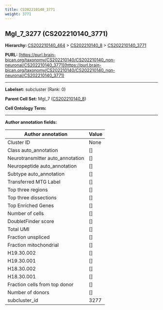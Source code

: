 ```yaml
---
title: CS202210140_3771
weight: 3771
---
```

## Mgl_7_3277 (CS202210140_3771)
<b>Hierarchy: </b>
[CS202210140_464](../CS202210140_464) >
[CS202210140_8](../CS202210140_8) >
[CS202210140_3771](../CS202210140_3771)

**PURL:** [https://purl.brain-bican.org/taxonomy/CS202210140/CS202210140_non-neuronal/CS202210140_3771](https://purl.brain-bican.org/taxonomy/CS202210140/CS202210140_non-neuronal/CS202210140_3771)

---


**Labelset:** subcluster (Rank: 0)

**Parent Cell Set:** Mgl_7 ([CS202210140_8](../CS202210140_8))



**Cell Ontology Term:** 

[MARKER GENES.]: #


---

[TRANSFERRED ANNOTATIONS.]: #


[AUTHOR ANNOTATION FIELDS.]: #


**Author annotation fields:**

| Author annotation | Value |
|-------------------|-------|
|Cluster ID|None|
|Class auto_annotation|[]|
|Neurotransmitter auto_annotation|[]|
|Neuropeptide auto_annotation|[]|
|Subtype auto_annotation|[]|
|Transferred MTG Label|[]|
|Top three regions|[]|
|Top three dissections|[]|
|Top Enriched Genes|[]|
|Number of cells|[]|
|DoubletFinder score|[]|
|Total UMI|[]|
|Fraction unspliced|[]|
|Fraction mitochondrial|[]|
|H19.30.002|[]|
|H19.30.001|[]|
|H18.30.002|[]|
|H18.30.001|[]|
|Fraction cells from top donor|[]|
|Number of donors|[]|
|subcluster_id|3277|
